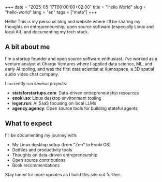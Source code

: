 +++
date = "2025-05-17T00:00:00+02:00"
title = "Hello World"
slug = "hello-world"
lang = "en"
tags = ["meta"]
+++

Hello! This is my personal blog and website where I'll be sharing my thoughts on entrepreneurship, open source software (especially Linux and local AI), and documenting my tech stack.

## A bit about me

I'm a startup founder and open source software enthusiast. I've worked as a venture analyst at Charge Ventures where I applied data science, ML, and early AI tooling, and was the first data scientist at Kumospace, a 3D spatial audio video chat company.

I currently run several projects:

- **statsforstartups.com**: Data-driven entrepreneurship resources
- **enoki.so**: Linux desktop environment tooling
- **leger.run**: AI SaaS focusing on local LLMs
- **agency.agency**: Open source tools for building stateful agents

## What to expect

I'll be documenting my journey with:

- My Linux desktop setup (from "Zen" to Enoki OS)
- Dotfiles and productivity tools
- Thoughts on data-driven entrepreneurship
- Open source contributions
- Book recommendations

Stay tuned for more updates as I build this site out further.
